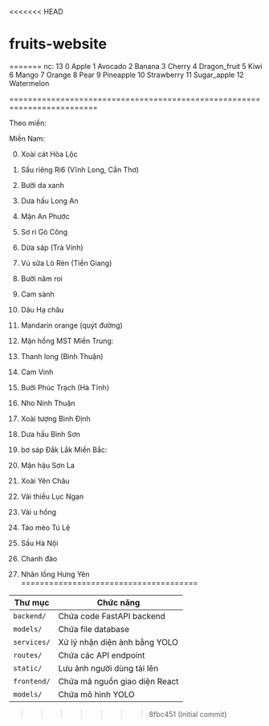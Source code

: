 <<<<<<< HEAD
# fruits-website
=======
nc: 13
0 Apple
1 Avocado
2 Banana
3 Cherry
4 Dragon_fruit
5 Kiwi
6 Mango
7 Orange
8 Pear
9 Pineapple
10 Strawberry
11 Sugar_apple
12 Watermelon

=========================================================================

Theo miền:

Miền Nam:

0. Xoài cát Hòa Lộc
1. Sầu riêng Ri6 (Vĩnh Long, Cần Thơ)
2. Bưởi da xanh
3. Dưa hấu Long An
4. Mận An Phước
5. Sơ ri Gò Công
6. Dừa sáp (Trà Vinh)
7. Vú sữa Lò Rèn (Tiền Giang)
8. Bưởi năm roi
9. Cam sành
10. Dâu Hạ châu
11. Mandarin orange (quýt đường)
12. Mận hồng MST
Miền Trung:

13. Thanh long (Bình Thuận)
14. Cam Vinh
15. Bưởi Phúc Trạch (Hà Tĩnh)
16. Nho Ninh Thuận
17. Xoài tượng Bình Định
18. Dưa hấu Bình Sơn
19. bơ sáp Đắk Lắk
Miền Bắc:

21. Mận hậu Sơn La
22. Xoài Yên Châu
23. Vải thiều Lục Ngạn
23. Vải u hồng
24. Táo mèo Tú Lệ
25. Sấu Hà Nội
26. Chanh đào
27. Nhãn lồng Hưng Yên
======================================



| Thư mục   | Chức năng                         |
| ----------- | ----------------------------------- |
| `backend/`  | Chứa code FastAPI backend          |
| `models/`   | Chứa file database                 |
| `services/` | Xử lý nhận diện ảnh bằng YOLO |
| `routes/`   | Chứa các API endpoint             |
| `static/`   | Lưu ảnh người dùng tải lên   |
| `frontend/` | Chứa mã nguồn giao diện React   |
| `models/`   | Chứa mô hình YOLO                |
>>>>>>> 8fbc451 (Initial commit)
